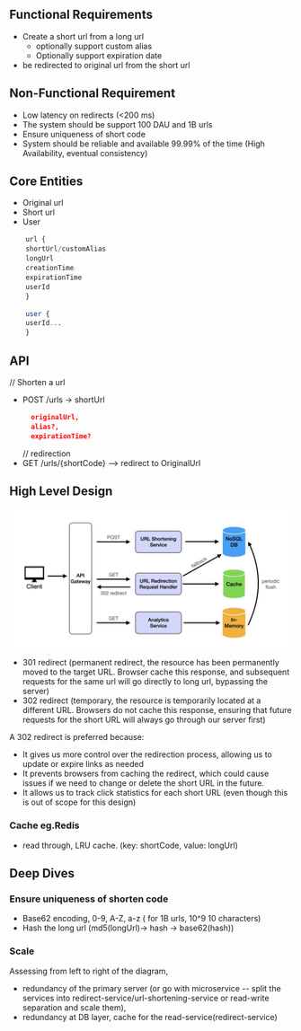 ## **Functional Requirements**
- Create a short url from a long url
  - optionally support custom alias
  - Optionally support expiration date
- be redirected to original url from the short url

## **Non-Functional Requirement**
- Low latency on redirects (<200 ms)
- The system should be support 100 DAU and 1B urls
- Ensure uniqueness of short code
- System should be reliable and available 99.99% of the time (High Availability, eventual consistency)

## Core Entities
- Original url
- Short url
- User
```sql
    url {
    shortUrl/customAlias
    longUrl
    creationTime
    expirationTime
    userId
    }
```

```sql
    user {
    userId...
    }
```

## API
// Shorten a url
- POST /urls ->  shortUrl
    ```json
      originalUrl,
      alias?,
      expirationTime?
    ```
  // redirection
- GET /urls/{shortCode} --> redirect to OriginalUrl

## **High Level Design**
![urlshortening.png](..%2Fdiagrams%2Furlshortening.png)

  - 301 redirect (permanent redirect, the resource has been permanently moved to the target URL. Browser cache this response, and subsequent requests for the same url will go directly to long url, bypassing the server)
  - 302 redirect (temporary,  the resource is temporarily located at a different URL. Browsers do not cache this response, ensuring that future requests for the short URL will always go through our server first)

A 302 redirect is preferred because:
- It gives us more control over the redirection process, allowing us to update or expire links as needed
- It prevents browsers from caching the redirect, which could cause issues if we need to change or delete the short URL in the future.
- It allows us to track click statistics for each short URL (even though this is out of scope for this design)

### **Cache eg.Redis**
  - read through, LRU cache. (key: shortCode, value: longUrl)

## **Deep Dives**

### **Ensure uniqueness of shorten code**
  - Base62 encoding, 0-9, A-Z, a-z  ( for 1B urls, 10^9 10 characters)
  - Hash the long url (md5(longUrl)-> hash -> base62(hash))

### **Scale**
Assessing from left to right of the diagram, 
- redundancy of the primary server (or go with microservice -- split the services into redirect-service/url-shortening-service or read-write separation and scale them), 
- redundancy at DB layer, cache for the read-service(redirect-service)